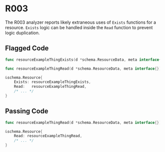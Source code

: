# R003

The R003 analyzer reports likely extraneous uses of `Exists`
functions for a resource. `Exists` logic can be handled inside the `Read` function
to prevent logic duplication.

## Flagged Code

```go
func resourceExampleThingExists(d *schema.ResourceData, meta interface{}) (bool, error) { /* ... */ }

func resourceExampleThingRead(d *schema.ResourceData, meta interface{}) error { /* ... */ }

&schema.Resource{
    Exists: resourceExampleThingExists,
    Read:   resourceExampleThingRead,
    /* ... */
}
```

## Passing Code

```go
func resourceExampleThingRead(d *schema.ResourceData, meta interface{}) error { /* ... */ }

&schema.Resource{
    Read: resourceExampleThingRead,
    /* ... */
}
```
